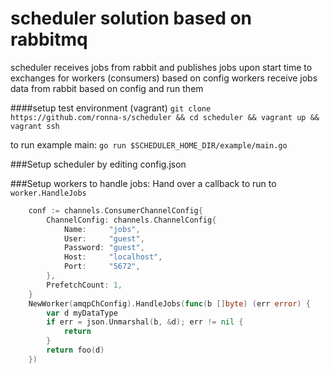 # scheduler solution based on rabbitmq
scheduler receives jobs from rabbit and publishes jobs upon start time to exchanges for workers (consumers) based on config
workers receive jobs data from rabbit based on config and run them

####setup test environment (vagrant)
`git clone https://github.com/ronna-s/scheduler && cd scheduler && vagrant up && vagrant ssh`

to run example main:
`go run $SCHEDULER_HOME_DIR/example/main.go`

###Setup scheduler by editing config.json

###Setup workers to handle jobs:
Hand over a callback to run to `worker.HandleJobs`

```go
	conf := channels.ConsumerChannelConfig{
		ChannelConfig: channels.ChannelConfig{
			Name:     "jobs",
			User:     "guest",
			Password: "guest",
			Host:     "localhost",
			Port:     "5672",
		},
		PrefetchCount: 1,
	}
	NewWorker(amqpChConfig).HandleJobs(func(b []byte) (err error) {
		var d myDataType
		if err = json.Unmarshal(b, &d); err != nil {
			return
		}
		return foo(d)
	})

```
